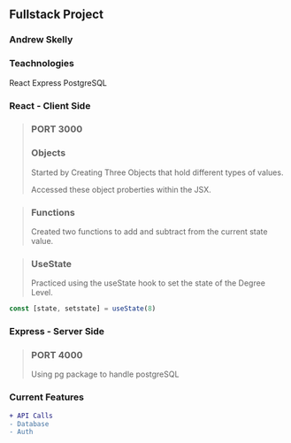 ## Fullstack Project
### Andrew Skelly

### Teachnologies
React
Express
PostgreSQL


### **React - Client Side**
> ### **PORT 3000**
> ### **Objects**
> 
> Started by Creating Three Objects that hold different types of values.
>
> Accessed these object proberties within the JSX.

> ### **Functions**
> Created two functions to add and subtract from the current state value.

> ### **UseState**
> 
> Practiced using the useState hook to set the state of the Degree Level.
``` js
const [state, setstate] = useState(8)
 ```
 
 ### **Express - Server Side**
> ### **PORT 4000**
> Using pg package to handle postgreSQL
 
 ### **Current Features**
``` diff
+ API Calls
- Database
- Auth
```
